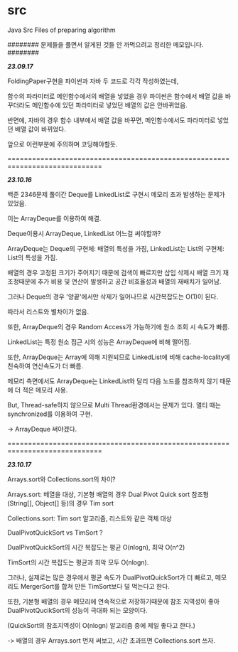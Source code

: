 # src
Java Src Files of preparing algorithm


######## 문제들을 풀면서 알게된 것들 안 까먹으려고 정리한 메모입니다. ########

***23.09.17***

FoldingPaper구현을 파이썬과 자바 두 코드로 각각 작성하였는데, 

함수의 파라미터로 메인함수에서의 배열을 넣었을 경우 파이썬은 함수에서 배열 값을 바꾸더라도
메인함수에 있던 파라미터로 넣었던 배열의 값은 안바뀌었음.

반면에, 자바의 경우 함수 내부에서 배열 값을 바꾸면, 메인함수에서도 파라미터로 넣었던 배열 값이 바뀌었다.

앞으로 이런부분에 주의하며 코딩해야할듯.

=============================================================================

***23.10.16***

백준 2346문제 풀이간 Deque를 LinkedList로 구현시 메모리 초과 발생하는 문제가 있었음.

이는 ArrayDeque를 이용하여 해결.

Deque이용시 ArrayDeque, LinkedList 어느걸 써야할까?

ArrayDeque는 Deque의 구현체: 배열의 특성을 가짐, LinkedList는 List의 구현체: List의 특성을 가짐.

배열의 경우 고정된 크기가 주어지기 때문에 검색이 빠르지만 삽입 삭제시 배열 크기 재조정때문에 추가 비용 및 연산이 발생하고
공간 비효율성과 배열의 재배치가 일어남.

그러나 Deque의 경우 '양끝'에서만 삭제가 일어나므로 시간복잡도는 O(1)이 된다.

따라서 리스트와 별차이가 없음.

또한, ArrayDeque의 경우 Random Access가 가능하기에 원소 조회 시 속도가 빠름.

LinkedList는 특정 원소 접근 시의 성능은 ArrayDeque에 비해 떨어짐.

또한, ArrayDeque는 Array에 의해 지원되므로 LinkedList에 비해 cache-locality에 친숙하여 연산속도가 더 빠름.

메모리 측면에서도 ArrayDeque는 LinkedList와 달리 다음 노드를 참조하지 않기 때문에 더 적은 메모리 사용.

But, Thread-safe하지 않으므로 Multi Thread환경에서는 문제가 있다. 멀티 때는 synchronized를 이용하여 구현.

-> ArrayDeque 써야겠다.

=============================================================================

***23.10.17***

Arrays.sort와 Collections.sort의 차이?

Arrays.sort: 베열을 대상, 기본형 배열의 경우 Dual Pivot Quick sort 참조형(String[], Object[] 등)의 경우 Tim sort

Collections.sort: Tim sort 알고리즘, 리스트와 같은 객체 대상

DualPivotQuickSort vs TimSort ?

DualPivotQuickSort의 시간 복잡도는 평균 O(nlogn), 최악 O(n^2)

TimSort의 시간 복잡도는 평균과 최악 모두 O(nlogn).

그러나, 실제로는 많은 경우에서 평균 속도가 DualPivotQuickSort가 더 빠르고, 메모리도 MergerSort를 합쳐 만든 TimSort보다 덜 먹는다고 한다.

또한, 기본형 배열의 경우 메모리에 연속적으로 저장하기때문에 참조 지역성이 좋아 DualPivotQucikSort의 성능이 극대화 되는 모양이다.

(QuickSort의 참조지역성이 O(nlogn) 알고리즘 중에 제일 좋다고 한다.)

-> 배열의 경우 Arrays.sort 먼저 써보고, 시간 초과뜨면 Collections.sort 쓰자.



